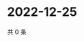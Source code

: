 # 2022-12-25

共 0 条

<!-- BEGIN WEIBO -->
<!-- 最后更新时间 Sun Dec 25 2022 11:14:44 GMT+0800 (China Standard Time) -->

<!-- END WEIBO -->
